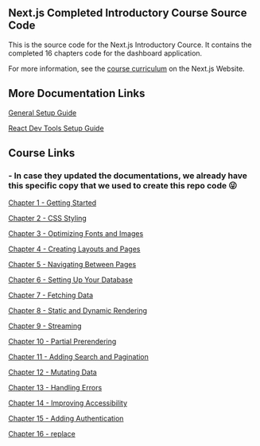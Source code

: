 ## Next.js Completed Introductory Course Source Code

This is the source code for the Next.js Introductory Cource. It contains the completed 16 chapters code for the dashboard application.

For more information, see the [course curriculum](https://nextjs.org/learn) on the Next.js Website.

## More Documentation Links
[General Setup Guide](https://github.com/xmione/nextjs-dashboard/blob/master/Docs/Steps-pnpm%20Setup.md)

[React Dev Tools Setup Guide](https://github.com/xmione/nextjs-dashboard/blob/master/Docs/Steps-react-devtools%20Setup.md)

## Course Links 
### - In case they updated the documentations, we already have this specific copy that we used to create this repo code :stuck_out_tongue_winking_eye:

[Chapter 1 - Getting Started](https://github.com/xmione/nextjs-dashboard/blob/master/Docs/Learn%20Next.js%20Getting%20Started%20%20Next.js.md)

[Chapter 2 - CSS Styling](https://github.com/xmione/nextjs-dashboard/blob/master/Docs/Learn%20Next.js%20CSS%20Styling%20%20Next.js.md)

[Chapter 3 - Optimizing Fonts and Images](https://github.com/xmione/nextjs-dashboard/blob/master/Docs/Learn%20Next.js%20Optimizing%20Fonts%20and%20Images%20%20Next.js.md)

[Chapter 4 - Creating Layouts and Pages](https://github.com/xmione/nextjs-dashboard/blob/master/Docs/Learn%20Next.js%20Creating%20Layouts%20and%20Pages%20%20Next.js.md)

[Chapter 5 - Navigating Between Pages](https://github.com/xmione/nextjs-dashboard/blob/master/Docs/Learn%20Next.js%20Navigating%20Between%20Pages%20%20Next.js.md)

[Chapter 6 - Setting Up Your Database](https://github.com/xmione/nextjs-dashboard/blob/master/Docs/Learn%20Next.js%20Setting%20Up%20Your%20Database%20%20Next.js.md)

[Chapter 7 - Fetching Data](https://github.com/xmione/nextjs-dashboard/blob/master/Docs/Learn%20Next.js%20Fetching%20Data%20%20Next.js.md)

[Chapter 8 - Static and Dynamic Rendering](https://github.com/xmione/nextjs-dashboard/blob/master/Docs/Learn%20Next.js%20Static%20and%20Dynamic%20Rendering%20%20Next.js.md)

[Chapter 9 - Streaming]([replace](https://github.com/xmione/nextjs-dashboard/blob/master/Docs/Learn%20Next.js%20Streaming%20%20Next.js.md))

[Chapter 10 - Partial Prerendering](https://github.com/xmione/nextjs-dashboard/blob/master/Docs/Learn%20Next.js%20Partial%20Prerendering%20%20Next.js.md)

[Chapter 11 - Adding Search and Pagination](https://github.com/xmione/nextjs-dashboard/blob/master/Docs/Learn%20Next.js%20Adding%20Search%20and%20Pagination%20%20Next.js.md)

[Chapter 12 - Mutating Data](https://github.com/xmione/nextjs-dashboard/blob/master/Docs/Learn%20Next.js%20Mutating%20Data%20%20Next.js.md)

[Chapter 13 - Handling Errors](https://github.com/xmione/nextjs-dashboard/blob/master/Docs/Learn%20Next.js%20Handling%20Errors%20%20Next.js.md)

[Chapter 14 - Improving Accessibility](https://github.com/xmione/nextjs-dashboard/blob/master/Docs/Learn%20Next.js%20Improving%20Accessibility%20%20Next.js.md)

[Chapter 15 - Adding Authentication](https://github.com/xmione/nextjs-dashboard/blob/master/Docs/Learn%20Next.js%20Adding%20Authentication%20%20Next.js.md)

[Chapter 16 - replace](replace)




